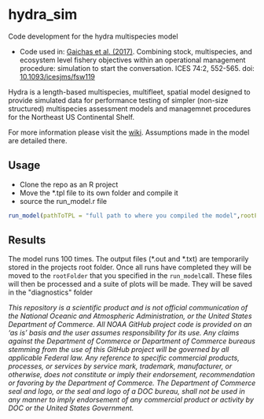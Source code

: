 # hydra_sim
Code development for the hydra multispecies model

- Code used in: [Gaichas et al. (2017)](https://github.com/NOAA-EDAB/hydra_sim/releases/tag/0.1.0). Combining stock, multispecies, and ecosystem level fishery objectives within an operational management procedure: simulation to start the conversation. ICES 74:2, 552-565. doi: [10.1093/icesjms/fsw119](https://doi.org/10.1093/icesjms/fsw119)

Hydra is a length-based multispecies, multifleet, spatial model designed to provide simulated data for performance 
testing of simpler (non-size structured) multispecies assessment models and managemnet procedures for the Northeast US Continental Shelf.

For more information please visit the [wiki](https://github.com/NOAA-EDAB/hydra_sim/wiki). Assumptions made in the model are detailed there.

## Usage

* Clone the repo as an R project
* Move the *.tpl file to its own folder and compile it
* source the run_model.r file

```r
run_model(pathToTPL = "full path to where you compiled the model",rootFolder="name of folder to store model output")
```

## Results

The model runs 100 times. The output files (*.out and *.txt) are temporarily stored in the projects root folder. Once all runs have completed they will be moved to the `rootFolder` that you specified in the `run_model`call. These files will then be processed and a suite of plots will be made. They will be saved in the "diagnostics" folder  



*This repository is a scientific product and is not official communication of the National Oceanic and Atmospheric Administration, or the United States Department of Commerce. All NOAA GitHub project code is provided on an ‘as is’ basis and the user assumes responsibility for its use. Any claims against the Department of Commerce or Department of Commerce bureaus stemming from the use of this GitHub project will be governed by all applicable Federal law. Any reference to specific commercial products, processes, or services by service mark, trademark, manufacturer, or otherwise, does not constitute or imply their endorsement, recommendation or favoring by the Department of Commerce. The Department of Commerce seal and logo, or the seal and logo of a DOC bureau, shall not be used in any manner to imply endorsement of any commercial product or activity by DOC or the United States Government.*

